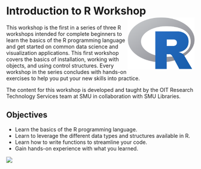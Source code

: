 # Introduction to R Workshop <img src='images/r_logo.png' align="right" height="139" />

This workshop is the first in a series of three R workshops intended for complete beginners to learn the basics of the R programming language and get started on common data science and visualization applications. This first workshop covers the basics of installation, working with objects, and using control structures. Every workshop in the series concludes with hands-on exercises to help you put your new skills into practice.

The content for this workshop is developed and taught by the OIT Research Technology Services team at SMU in collaboration with SMU Libraries.

## Objectives

-   Learn the basics of the R programming language.
-   Learn to leverage the different data types and structures available in R.
-   Learn how to write functions to streamline your code.
-   Gain hands-on experience with what you learned.

[![](https://i.creativecommons.org/l/by-sa/4.0/88x31.png)](http://creativecommons.org/licenses/by-sa/4.0/)